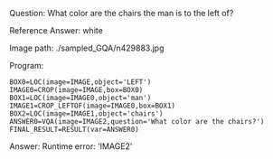 Question: What color are the chairs the man is to the left of?

Reference Answer: white

Image path: ./sampled_GQA/n429883.jpg

Program:

```
BOX0=LOC(image=IMAGE,object='LEFT')
IMAGE0=CROP(image=IMAGE,box=BOX0)
BOX1=LOC(image=IMAGE0,object='man')
IMAGE1=CROP_LEFTOF(image=IMAGE0,box=BOX1)
BOX2=LOC(image=IMAGE1,object='chairs')
ANSWER0=VQA(image=IMAGE2,question='What color are the chairs?')
FINAL_RESULT=RESULT(var=ANSWER0)
```
Answer: Runtime error: 'IMAGE2'

